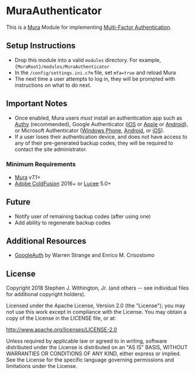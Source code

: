 # MuraAuthenticator

This is a [Mura](http://www.getmura.com/) Module for implementing [Multi-Factor Authentication](https://en.wikipedia.org/wiki/Multi-factor_authentication).

## Setup Instructions
* Drop this module into a valid `modules` directory. For example, `{MuraRoot}/modules/MuraAuthenticator`
* In the `/config/settings.ini.cfm` file, set `mfa=true` and reload Mura
* The next time a user attempts to log in, they will be prompted with instructions on what to do next.

## Important Notes
* Once enabled, Mura users *must* install an authentication app such as [Authy](https://authy.com/download/) (recommended), Google Authenticator ([iOS](https://itunes.apple.com/us/app/google-authenticator/id388497605?mt=8) or [Apple](https://itunes.apple.com/us/app/google-authenticator/id388497605?mt=8) or [Android](https://play.google.com/store/apps/details?id=com.google.android.apps.authenticator2&hl=en)), or Microsoft Authenticator ([Windows Phone](https://www.microsoft.com/en-us/store/p/authenticator-for-windows/9nblggh4n8mx), [Android](https://play.google.com/store/apps/details?id=com.azure.authenticator&hl=en), or [iOS](https://itunes.apple.com/us/app/microsoft-authenticator/id983156458?mt=8)).
* If a user loses their authentication device, and does not have access to any of their pre-generated backup codes, they will be required to contact the site administrator.

### Minimum Requirements
* [Mura](http://www.getmura.com/) v7.1+
* [Adobe ColdFusion](http://www.adobe.com/coldfusion) 2016+ or [Lucee](http://lucee.org/) 5.0+

## Future
* Notify user of remaining backup codes (after using one)
* Add ability to regenerate backup codes

## Additional Resources
* [GoogleAuth](https://github.com/wstrange/GoogleAuth) by Warren Strange and Enrico M. Crisostomo

## License
Copyright 2018 Stephen J. Withington, Jr. (and others -- see individual files for additional copyright holders).

Licensed under the Apache License, Version 2.0 (the "License"); you may not use this work except in compliance with the License. You may obtain a copy of the License in the LICENSE file, or at:

http://www.apache.org/licenses/LICENSE-2.0

Unless required by applicable law or agreed to in writing, software distributed under the License is distributed on an "AS IS" BASIS, WITHOUT WARRANTIES OR CONDITIONS OF ANY KIND, either express or implied. See the License for the specific language governing permissions and limitations under the License.